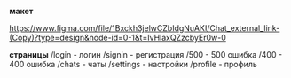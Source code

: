 **макет**

https://www.figma.com/file/1Bxckh3jelwCZbIdgNuAKI/Chat_external_link-(Copy)?type=design&node-id=0-1&t=IvHlaxQZzcbyEr0w-0

**страницы**
/login - логин
/signin - регистрация
/500 - 500 ошибка
/400 - 400 ошибка
/chats - чаты
/settings - настройки
/profile - профиль
